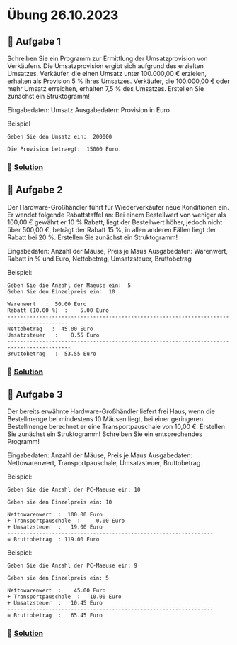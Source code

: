 # Übung 26.10.2023

## 🥇 Aufgabe 1

Schreiben Sie ein Programm zur Ermittlung der Umsatzprovision von Verkäufern. Die Umsatzprovision ergibt sich aufgrund
des erzielten Umsatzes. Verkäufer, die einen Umsatz unter 100.000,00 € erzielen, erhalten als Provision 5 % ihres
Umsatzes. Verkäufer, die 100.000,00 € oder mehr Umsatz erreichen, erhalten 7,5 % des Umsatzes. Erstellen Sie zunächst
ein Struktogramm!

Eingabedaten: Umsatz
Ausgabedaten: Provision in Euro

Beispiel

```shell
Geben Sie den Umsatz ein:  200000

Die Provision betraegt:  15000 Euro.
```

### 📜 [Solution](solution.cpp)

## 🥈 Aufgabe 2

Der Hardware-Großhändler führt für Wiederverkäufer neue Konditionen ein. Er wendet folgende Rabattstaffel an:
Bei einem Bestellwert von weniger als 100,00 € gewährt er 10 % Rabatt, liegt der Bestellwert höher, jedoch nicht über
500,00 €, beträgt der Rabatt 15 %, in allen anderen Fällen liegt der Rabatt bei 20 %. Erstellen Sie zunächst ein
Struktogramm!

Eingabedaten: Anzahl der Mäuse, Preis je Maus
Ausgabedaten: Warenwert, Rabatt in % und Euro, Nettobetrag, Umsatzsteuer, Bruttobetrag

Beispiel:

```shell
Geben Sie die Anzahl der Maeuse ein:  5
Geben Sie den Einzelpreis ein:  10

Warenwert   :  50.00 Euro
Rabatt (10.00 %)  :    5.00 Euro
-----------------------------------------------------------------------------------------
Nettobetrag   :  45.00 Euro
Umsatzsteuer   :    8.55 Euro
------------------------------------------------------------------------------------------
Bruttobetrag   :  53.55 Euro
```

### 📜 [Solution](solution_2.cpp)

## 🥉 Aufgabe 3

Der bereits erwähnte Hardware-Großhändler liefert frei Haus, wenn die Bestellmenge bei mindestens 10 Mäusen liegt, bei
einer geringeren Bestellmenge berechnet er eine Transportpauschale von 10,00 €.
Erstellen Sie zunächst ein Struktogramm! Schreiben Sie ein entsprechendes Programm!

Eingabedaten: Anzahl der Mäuse, Preis je Maus
Ausgabedaten: Nettowarenwert, Transportpauschale, Umsatzsteuer, Bruttobetrag

Beispiel:

```shell
Geben Sie die Anzahl der PC-Maeuse ein: 10

Geben sie den Einzelpreis ein: 10

Nettowarenwert  :  100.00 Euro
+ Transportpauschale  :     0.00 Euro
+ Umsatzsteuer  :   19.00 Euro
-----------------------------------------------------------------
= Bruttobetrag  : 119.00 Euro
```

Beispiel:

```shell
Geben Sie die Anzahl der PC-Maeuse ein: 9

Geben sie den Einzelpreis ein: 5

Nettowarenwert  :    45.00 Euro
+ Transportpauschale  :   10.00 Euro
+ Umsatzsteuer  :   10.45 Euro
-----------------------------------------------------------------
= Bruttobetrag  :   65.45 Euro
```

### 📜 [Solution](solution_3.cpp)